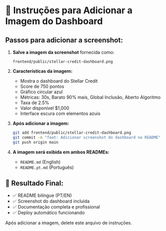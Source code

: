 # 📸 Instruções para Adicionar a Imagem do Dashboard

## Passos para adicionar a screenshot:

1. **Salve a imagem da screenshot** fornecida como:
   ```
   frontend/public/stellar-credit-dashboard.png
   ```

2. **Características da imagem:**
   - Mostra o dashboard do Stellar Credit
   - Score de 750 pontos
   - Gráfico circular azul
   - Métricas: 30s, Barato 90% mais, Global Inclusão, Aberto Algoritmo
   - Taxa de 2.5%
   - Valor disponível $1,000
   - Interface escura com elementos azuis

3. **Após adicionar a imagem:**
   ```bash
   git add frontend/public/stellar-credit-dashboard.png
   git commit -m "feat: Adicionar screenshot do dashboard no README"
   git push origin main
   ```

4. **A imagem será exibida em ambos READMEs:**
   - `README.md` (English)
   - `README.pt.md` (Português)

## 🎯 Resultado Final:
- ✅ README bilíngue (PT/EN)
- ✅ Screenshot do dashboard incluída
- ✅ Documentação completa e profissional
- ✅ Deploy automático funcionando

Após adicionar a imagem, delete este arquivo de instruções.
